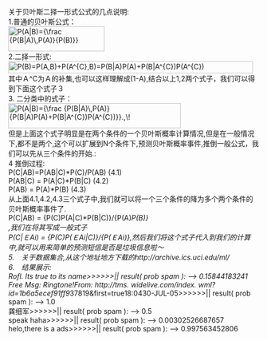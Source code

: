 关于贝叶斯二择一形式公式的几点说明:      
1.普通的贝叶斯公式：     
<img src="https://wikimedia.org/api/rest_v1/media/math/render/svg/71d8066a406fb22ce08eec25dd04870779345cd3" class="mwe-math-fallback-image-inline" aria-hidden="true" style="vertical-align: -2.671ex; width:25.215ex; height:6.509ex;" alt="P(A|B)={\frac {P(B|A)\,P(A)}{P(B)}}">   
2.二择一形式:   
<img src="https://wikimedia.org/api/rest_v1/media/math/render/svg/4da5a989fc6ee3c6ece9478f476af4a1e98db269" class="mwe-math-fallback-image-inline" aria-hidden="true" style="vertical-align: -0.838ex; width:64.285ex; height:3.176ex;" alt="P(B)=P(A,B)+P(A^{C},B)=P(B|A)P(A)+P(B|A^{C})P(A^{C})">  
其中Ａ^C为Ａ的补集,也可以这样理解成(1-A),结合以上1,2两个式子，我们可以得到下面这个式子３  
3. 二分类中的式子：   
<img src="https://wikimedia.org/api/rest_v1/media/math/render/svg/03c8d4c9b009705e33ae35317f3c7ae6e1d03485" class="mwe-math-fallback-image-inline" aria-hidden="true" style="vertical-align: -2.671ex; margin-right: -0.229ex; width:45.31ex; height:6.509ex;" alt="P(A|B)={\frac {P(B|A)\,P(A)}{P(B|A)P(A)+P(B|A^{C})P(A^{C})}}.,\!">    
但是上面这个式子明显是在两个条件的一个贝叶斯概率计算情况,但是在一般情况下,都不是两个,这个可以扩展到N个条件下,预测贝叶斯概率事件,推倒一般公式，我们可以先从三个条件的开始.:   
4 推倒过程:   
  P(C|AB)=P(AB|C)*P(C)/P(AB)   (4.1)  
  P(AB|C) = P(A|C)*P(B|C)      (4.2)  
  P(AB) = P(A)*P(B)            (4.3)  
  从上面4.1,4.2,4.3三个式子中,我们就可以将一个三个条件的降为多个两个条件的贝叶斯概率事件了.  
  P(C|AB) = {P(C)P(A|C)*P(B|C)}/{P(A)*P(B)}  
,我们在将其写成一般式子   
P(C|ＥAi) = {P(C)P(ＥAi|C)}/{P(ＥAi)},然后我们将这个式子代入到我们的计算中,就可以用来简单的预测短信是否是垃圾信息啦～     
  5.　关于数据集合,从这个地址地方下载的http://archive.ics.uci.edu/ml/  
  6.　结果展示:     
Rofl. Its true to its name>>>>>>|| result( prob spam ): --> 0.15844183241   
Free Msg: Ringtone!From: http://tms. widelive.com/index. wml?id=1b6a5ecef91ff9*37819&first=true18:0430-JUL-05>>>>>>|| result( prob spam ): --> 1.0   
龚细军>>>>>>|| result( prob spam ): --> 0.5  
speak haha>>>>>>|| result( prob spam ): --> 0.00302526687657   
helo,there is a ads>>>>>>|| result( prob spam ): --> 0.997563452806    
